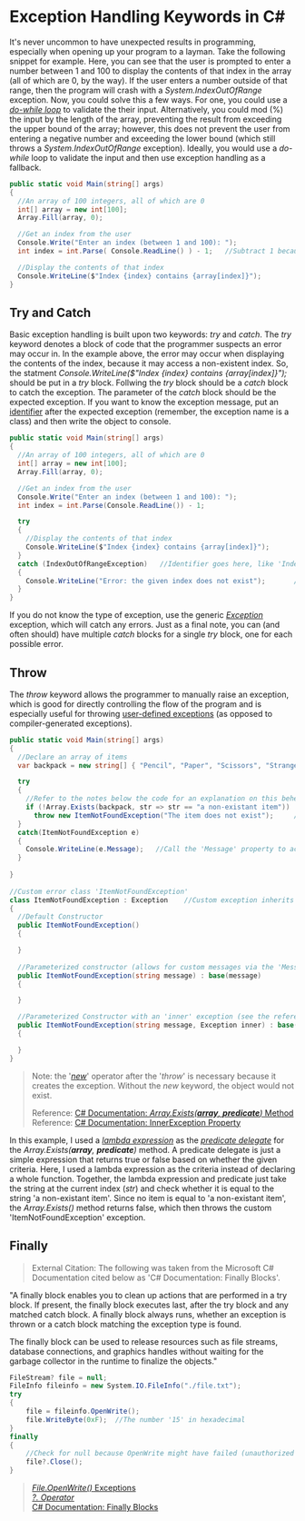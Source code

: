 # Exception Handling Keywords in C#
It's never uncommon to have unexpected results in programming, especially when opening up your program to a layman. Take the following snippet for example. Here, 
you can see that the user is prompted to enter a number between 1 and 100 to display the contents of that index in the array (all of which are 0, by the way). If 
the user enters a number outside of that range, then the program will crash with a _System.IndexOutOfRange_ exception. Now, you could solve this a few ways. For one,
you could use a [_do-while loop_](https://github.com/EthanC2/Notes-and-Writeups/blob/main/C%23/ControlFlow/Loops.md#dowhile-statement) to validate the their input.
Alternatively, you could mod (%) the input by the length of the array, preventing the result from exceeding the upper bound of the array; however, this does not prevent
the user from entering a negative number and exceeding the lower bound (which still throws a _System.IndexOutOfRange_ exception). Ideally, you would use a _do-while_ loop
to validate the input and then use exception handling as a fallback.

```C#
public static void Main(string[] args)
{
  //An array of 100 integers, all of which are 0
  int[] array = new int[100];   
  Array.Fill(array, 0);

  //Get an index from the user
  Console.Write("Enter an index (between 1 and 100): ");
  int index = int.Parse( Console.ReadLine() ) - 1;   //Subtract 1 because the max index is 99

  //Display the contents of that index
  Console.WriteLine($"Index {index} contains {array[index]}");
}
```

## Try and Catch
Basic exception handling is built upon two keywords: _try_ and _catch_. The _try_ keyword denotes a block of code that the programmer suspects an error
may occur in. In the example above, the error may occur when displaying the contents of the index, because it may access a non-existent index. So, the statment
_Console.WriteLine($"Index {index} contains {array\[index\]}");_ should be put in a _try_ block. Follwing the _try_ block should be a _catch_ block to catch the
exception. The parameter of the _catch_ block should be the expected exception. If you want to know the exception message, put an [identifier](https://docs.microsoft.com/en-us/cpp/c-language/c-identifiers?view=msvc-160) after the expected exception (remember, the exception name is a class) and then write the object to console.

```C#
public static void Main(string[] args)
{
  //An array of 100 integers, all of which are 0
  int[] array = new int[100];
  Array.Fill(array, 0);

  //Get an index from the user
  Console.Write("Enter an index (between 1 and 100): ");
  int index = int.Parse(Console.ReadLine()) - 1;

  try
  {
    //Display the contents of that index
    Console.WriteLine($"Index {index} contains {array[index]}");
  }
  catch (IndexOutOfRangeException)   //Identifier goes here, like 'IndexOutOfRangeException e', where 'e' is the name of the object
  {
    Console.WriteLine("Error: the given index does not exist");       //Console.WriteLine(e);  would display the message
  }
}
```
If you do not know the type of exception, use the generic [_Exception_](https://docs.microsoft.com/en-us/dotnet/api/system.exception?view=net-5.0) exception, which will catch any errors. Just as a final note, you can (and often should) have multiple _catch_ blocks for a single _try_ block, one for each possible error.

## Throw
The _throw_ keyword allows the programmer to manually raise an exception, which is good for directly controlling the flow of the program and is especially useful for throwing [user-defined exceptions](https://docs.microsoft.com/en-us/dotnet/standard/exceptions/how-to-create-user-defined-exceptions) (as opposed to compiler-generated exceptions).
```C#
public static void Main(string[] args)
{
  //Declare an array of items
  var backpack = new string[] { "Pencil", "Paper", "Scissors", "Strange Relic from the 4th Age...?" };

  try
  {
    //Refer to the notes below the code for an explanation on this behemoth
    if (!Array.Exists(backpack, str => str == "a non-existant item"))  //If no item in the backpack is 'a non-existant item'
      throw new ItemNotFoundException("The item does not exist");     //Then, throw 'ItemNotFoundException' with the message 'The item does not exist'
  }
  catch(ItemNotFoundException e)
  {
    Console.WriteLine(e.Message);   //Call the 'Message' property to access the string 'The item does not exist'
  }
 
}
        
//Custom error class 'ItemNotFoundException'
class ItemNotFoundException : Exception    //Custom exception inherits from the 'Exception' class
{
  //Default Constructor
  public ItemNotFoundException()
  { 

  }
  
  //Parameterized constructor (allows for custom messages via the 'Message' property)
  public ItemNotFoundException(string message) : base(message)
  { 

  }

  //Parameterized Constructor with an 'inner' exception (see the references below).
  public ItemNotFoundException(string message, Exception inner) : base(message, inner)
  { 

  }
}
```
> Note: the '[_new_](https://docs.microsoft.com/en-us/dotnet/csharp/language-reference/operators/new-operator)' operator after the '_throw_' is necessary because it creates the exception. Without the _new_ keyword, the object would not exist. <br />
> 
> Reference: [C# Documentation: _Array.Exists(**_array_**, **_predicate_**)_ Method](https://docs.microsoft.com/en-us/dotnet/api/system.array.exists?view=net-5.0) <br />
> Reference: [C# Documentation: InnerException Property](https://docs.microsoft.com/en-us/dotnet/api/system.exception.innerexception?view=net-5.0) <br />

In this example, I used a [_lambda expression_](https://docs.microsoft.com/en-us/dotnet/csharp/language-reference/operators/lambda-expressions) as the [_predicate delegate_](https://www.tutorialsteacher.com/csharp/csharp-predicate#:~:text=Predicate%20is%20the%20delegate%20like,a%20boolean%20%2D%20true%20or%20false.) for the _Array.Exists(**_array_**, **_predicate_**)_ method. A predicate delegate is just a simple expression that returns true or false based on whether the given criteria. Here,
I used a lambda expression as the criteria instead of declaring a whole function. Together, the lambda expression and predicate just take the string at the current index
(_str_) and check whether it is equal to the string 'a non-existant item'. Since no item is equal to 'a non-existant item', the _Array.Exists()_ method returns false, which
then throws the custom 'ItemNotFoundException' exception.

## Finally
> External Citation: The following was taken from the Microsoft C# Documentation cited below as 'C# Documentation: Finally Blocks'. <br />

"A finally block enables you to clean up actions that are performed in a try block. If present, the finally block executes last, after the try block and any matched catch block. A finally block always runs, whether an exception is thrown or a catch block matching the exception type is found. <br />

The finally block can be used to release resources such as file streams, database connections, and graphics handles without waiting for the garbage collector in the runtime to finalize the objects." <br />

```C#
FileStream? file = null;
FileInfo fileinfo = new System.IO.FileInfo("./file.txt");
try
{
    file = fileinfo.OpenWrite();    
    file.WriteByte(0xF);  //The number '15' in hexadecimal
}
finally
{
    //Check for null because OpenWrite might have failed (unauthorized access, invalid path format, etc.)
    file?.Close();
}
```
> [_File.OpenWrite()_ Exceptions](https://docs.microsoft.com/en-us/dotnet/api/system.io.file.openwrite?view=net-5.0#exceptions) <br />
> [_?. Operator_](https://docs.microsoft.com/en-us/dotnet/csharp/fundamentals/exceptions/exception-handling#finally-blocks) <br />
> [C# Documentation: Finally Blocks](https://docs.microsoft.com/en-us/dotnet/csharp/fundamentals/exceptions/exception-handling#finally-blocks) <br />
